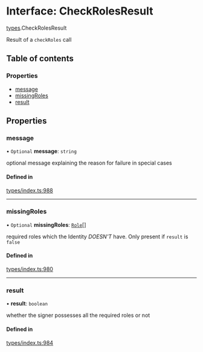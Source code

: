 # Interface: CheckRolesResult

[types](../wiki/types).CheckRolesResult

Result of a `checkRoles` call

## Table of contents

### Properties

- [message](../wiki/types.CheckRolesResult#message)
- [missingRoles](../wiki/types.CheckRolesResult#missingroles)
- [result](../wiki/types.CheckRolesResult#result)

## Properties

### message

• `Optional` **message**: `string`

optional message explaining the reason for failure in special cases

#### Defined in

[types/index.ts:988](https://github.com/PolymathNetwork/polymesh-sdk/blob/31dfa0dc/src/types/index.ts#L988)

___

### missingRoles

• `Optional` **missingRoles**: [`Role`](../wiki/types#role)[]

required roles which the Identity *DOESN'T* have. Only present if `result` is `false`

#### Defined in

[types/index.ts:980](https://github.com/PolymathNetwork/polymesh-sdk/blob/31dfa0dc/src/types/index.ts#L980)

___

### result

• **result**: `boolean`

whether the signer possesses all the required roles or not

#### Defined in

[types/index.ts:984](https://github.com/PolymathNetwork/polymesh-sdk/blob/31dfa0dc/src/types/index.ts#L984)

